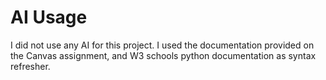 # AI Usage

I did not use any AI for this project. I used the documentation provided on the Canvas assignment, and W3 schools python documentation as syntax refresher.
